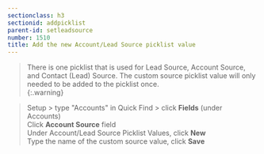 ```yaml
---
sectionclass: h3
sectionid: addpicklist
parent-id: setleadsource
number: 1510
title: Add the new Account/Lead Source picklist value
---
```

>There is one picklist that is used for Lead Source, Account Source, and Contact (Lead) Source.  The custom source picklist value will only needed to be added to the picklist once.  
{:.warning}

> Setup > type "Accounts" in Quick Find > click **Fields** (under Accounts)  
Click **Account Source** field  
Under Account/Lead Source Picklist Values, click **New**  
Type the name of the custom source value, click **Save**  
